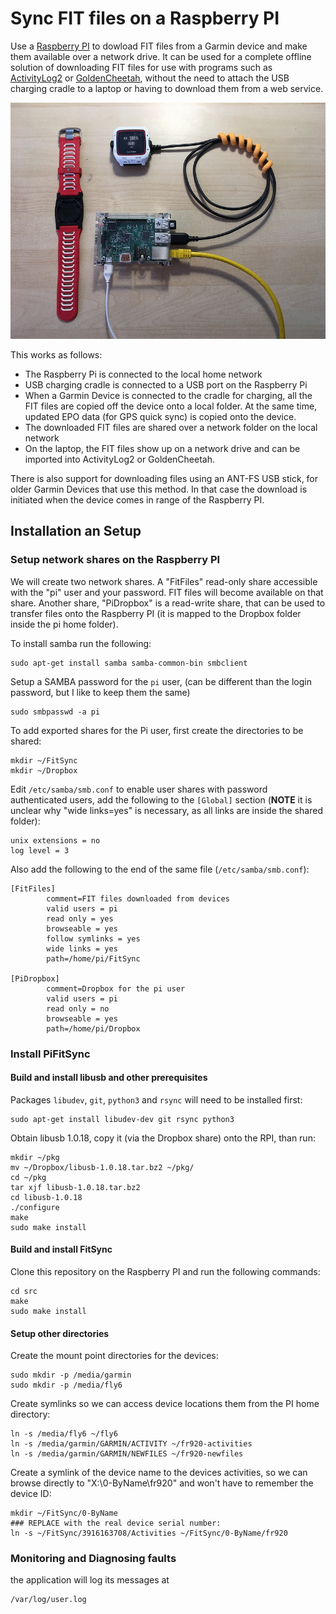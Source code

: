 # Sync FIT files on a Raspberry PI

Use a [Raspberry PI](http://www.raspberrypi.org) to dowload FIT files from a
Garmin device and make them available over a network drive.  It can be used
for a complete offline solution of downloading FIT files for use with programs
such as [ActivityLog2](https://github.com/alex-hhh/ActivityLog2)
or [GoldenCheetah](http://www.goldencheetah.org/), without the need to attach
the USB charging cradle to a laptop or having to download them from a web
service.

![Hardware Setup](./hwsetup.jpg)

This works as follows:

* The Raspberry Pi is connected to the local home network
* USB charging cradle is connected to a USB port on the Raspberry Pi
* When a Garmin Device is connected to the cradle for charging, all the FIT
  files are copied off the device onto a local folder.  At the same time,
  updated EPO data (for GPS quick sync) is copied onto the device.
* The downloaded FIT files are shared over a network folder on the local
  network
* On the laptop, the FIT files show up on a network drive and can be imported
  into ActivityLog2 or GoldenCheetah.

There is also support for downloading files using an ANT-FS USB stick, for
older Garmin Devices that use this method.  In that case the download is
initiated when the device comes in range of the Raspberry PI.

## Installation an Setup

### Setup network shares on the Raspberry PI

We will create two network shares.  A "FitFiles" read-only share accessible
with the "pi" user and your password.  FIT files will become available on that
share.  Another share, "PiDropbox" is a read-write share, that can be used to
transfer files onto the Raspberry PI (it is mapped to the Dropbox folder
inside the pi home folder).

To install samba run the following:

    sudo apt-get install samba samba-common-bin smbclient

Setup a SAMBA password for the `pi` user, (can be different than the login
password, but I like to keep them the same)

    sudo smbpasswd -a pi

To add exported shares for the Pi user, first create the directories to be
shared:

    mkdir ~/FitSync
    mkdir ~/Dropbox

Edit `/etc/samba/smb.conf` to enable user shares with password authenticated
users, add the following to the `[Global]` section (**NOTE** it is unclear why
"wide links=yes" is necessary, as all links are inside the shared folder):
  
    unix extensions = no
    log level = 3
  
Also add the following to the end of the same file (`/etc/samba/smb.conf`):

    [FitFiles]
            comment=FIT files downloaded from devices
            valid users = pi
            read only = yes
            browseable = yes
            follow symlinks = yes
            wide links = yes
            path=/home/pi/FitSync

    [PiDropbox]
            comment=Dropbox for the pi user
            valid users = pi
            read only = no
            browseable = yes
            path=/home/pi/Dropbox

### Install PiFitSync

#### Build and install libusb and other prerequisites

Packages `libudev`, `git`, `python3` and `rsync` will need to be installed
first:
  
    sudo apt-get install libudev-dev git rsync python3

Obtain libusb 1.0.18, copy it (via the Dropbox share) onto the RPI, than run:

    mkdir ~/pkg
    mv ~/Dropbox/libusb-1.0.18.tar.bz2 ~/pkg/
    cd ~/pkg
    tar xjf libusb-1.0.18.tar.bz2
    cd libusb-1.0.18
    ./configure
    make
    sudo make install
    
#### Build and install FitSync

Clone this repository on the Raspberry PI and run the following commands:
  
    cd src
    make
    sudo make install

#### Setup other directories

Create the mount point directories for the devices:

    sudo mkdir -p /media/garmin
    sudo mkdir -p /media/fly6

Create symlinks so we can access device locations them from the PI home
directory:
    
    ln -s /media/fly6 ~/fly6
    ln -s /media/garmin/GARMIN/ACTIVITY ~/fr920-activities
    ln -s /media/garmin/GARMIN/NEWFILES ~/fr920-newfiles

Create a symlink of the device name to the devices activities, so we can
browse directly to "X:\0-ByName\fr920" and won't have to remember the device
ID:
    
    mkdir ~/FitSync/0-ByName
    ### REPLACE with the real device serial number:
    ln -s ~/FitSync/3916163708/Activities ~/FitSync/0-ByName/fr920

### Monitoring and Diagnosing faults

the application will log its messages at 

    /var/log/user.log
    

